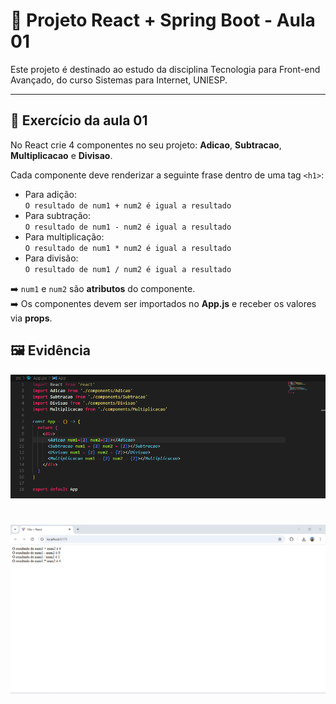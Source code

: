 # 📘 Projeto React + Spring Boot - Aula 01

Este projeto é destinado ao estudo da disciplina Tecnologia para Front-end Avançado, do curso Sistemas para Internet, UNIESP. 

---

## 🎯 Exercício da aula 01
No React crie 4 componentes no seu projeto: **Adicao**, **Subtracao**, **Multiplicacao** e **Divisao**.

Cada componente deve renderizar a seguinte frase dentro de uma tag `<h1>`:

- Para adição:  
  `O resultado de num1 + num2 é igual a resultado`
- Para subtração:  
  `O resultado de num1 - num2 é igual a resultado`
- Para multiplicação:  
  `O resultado de num1 * num2 é igual a resultado`
- Para divisão:  
  `O resultado de num1 / num2 é igual a resultado`

➡️ `num1` e `num2` são **atributos** do componente.  
➡️ Os componentes devem ser importados no **App.js** e receber os valores via **props**.

## 🖼️ Evidência

![Evidência da Tela](./public/print02.PNG)

![Evidência da Tela](./public/print01.PNG)
=======
